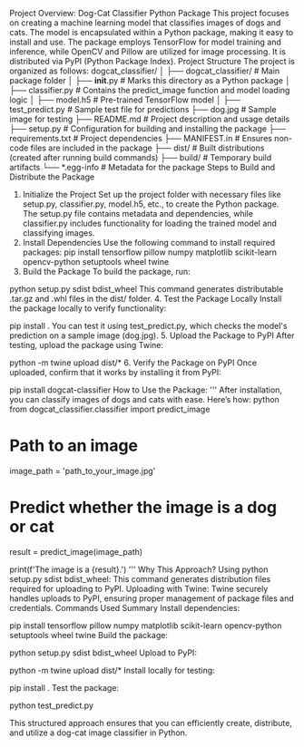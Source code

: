 Project Overview: Dog-Cat Classifier Python Package
This project focuses on creating a machine learning model that classifies images of dogs and cats. The model is encapsulated within a Python package, making it easy to install and use. The package employs TensorFlow for model training and inference, while OpenCV and Pillow are utilized for image processing. It is distributed via PyPI (Python Package Index).
Project Structure
The project is organized as follows:
dogcat_classifier/
│
├── dogcat_classifier/         # Main package folder
│   ├── __init__.py            # Marks this directory as a Python package
│   ├── classifier.py          # Contains the predict_image function and model loading logic
│   ├── model.h5               # Pre-trained TensorFlow model
│
├── test_predict.py            # Sample test file for predictions
├── dog.jpg                    # Sample image for testing
├── README.md                  # Project description and usage details
├── setup.py                   # Configuration for building and installing the package
├── requirements.txt           # Project dependencies
├── MANIFEST.in                # Ensures non-code files are included in the package
├── dist/                      # Built distributions (created after running build commands)
├── build/                     # Temporary build artifacts
└── *.egg-info                 # Metadata for the package
Steps to Build and Distribute the Package
1. Initialize the Project
Set up the project folder with necessary files like setup.py, classifier.py, model.h5, etc., to create the Python package. The setup.py file contains metadata and dependencies, while classifier.py includes functionality for loading the trained model and classifying images.
2. Install Dependencies
Use the following command to install required packages:
pip install tensorflow pillow numpy matplotlib scikit-learn opencv-python setuptools wheel twine
3. Build the Package
To build the package, run:

python setup.py sdist bdist_wheel
This command generates distributable .tar.gz and .whl files in the dist/ folder.
4. Test the Package Locally
Install the package locally to verify functionality:

pip install .
You can test it using test_predict.py, which checks the model's prediction on a sample image (dog.jpg).
5. Upload the Package to PyPI
After testing, upload the package using Twine:

python -m twine upload dist/*
6. Verify the Package on PyPI
Once uploaded, confirm that it works by installing it from PyPI:

pip install dogcat-classifier
How to Use the Package:
'''
After installation, you can classify images of dogs and cats with ease. Here’s how:
python
from dogcat_classifier.classifier import predict_image

# Path to an image
image_path = 'path_to_your_image.jpg'

# Predict whether the image is a dog or cat
result = predict_image(image_path)

print(f'The image is a {result}.')
'''
Why This Approach?
Using python setup.py sdist bdist_wheel: This command generates distribution files required for uploading to PyPI.
Uploading with Twine: Twine securely handles uploads to PyPI, ensuring proper management of package files and credentials.
Commands Used Summary
Install dependencies:

pip install tensorflow pillow numpy matplotlib scikit-learn opencv-python setuptools wheel twine
Build the package:

python setup.py sdist bdist_wheel
Upload to PyPI:

python -m twine upload dist/*
Install locally for testing:

pip install .
Test the package:

python test_predict.py

This structured approach ensures that you can efficiently create, distribute, and utilize a dog-cat image classifier in Python.
